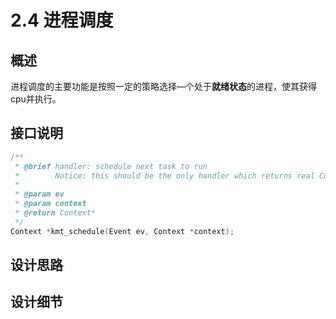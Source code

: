 # 2.4 进程调度
## 概述
进程调度的主要功能是按照一定的策略选择—个处于**就绪状态**的进程，使其获得cpu并执行。
## 接口说明
```c
/**
 * @brief handler: schedule next task to run
 *        Notice: this should be the only handler which returns real Context
 *
 * @param ev
 * @param context
 * @return Context*
 */
Context *kmt_schedule(Event ev, Context *context);
```
## 设计思路

## 设计细节
